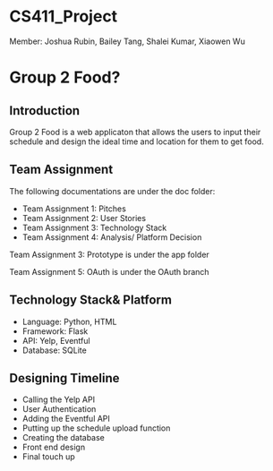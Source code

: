 # CS411_Project
Member: Joshua Rubin, Bailey Tang, Shalei Kumar, Xiaowen Wu
# Group 2 Food?
## Introduction
  Group 2 Food is a web applicaton that allows the users to input their schedule and design the ideal time and location for them to get food.
## Team Assignment
The following documentations are under the doc folder:
* Team Assignment 1: Pitches
* Team Assignment 2: User Stories
* Team Assignment 3: Technology Stack
* Team Assignment 4: Analysis/ Platform Decision

Team Assignment 3: Prototype is under the app folder

Team Assignment 5: OAuth is under the OAuth branch
## Technology Stack& Platform
* Language: Python, HTML
* Framework: Flask
* API: Yelp, Eventful
* Database: SQLite
## Designing Timeline
* Calling the Yelp API
* User Authentication
* Adding the Eventful API
* Putting up the schedule upload function
* Creating the database
* Front end design
* Final touch up
